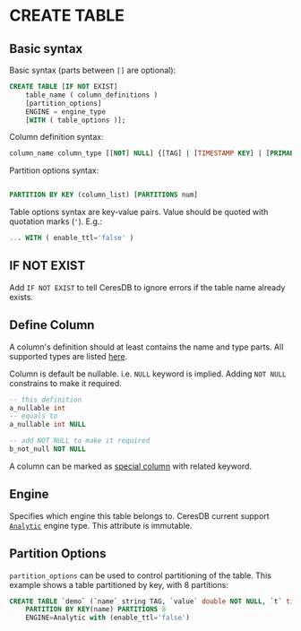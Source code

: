 # CREATE TABLE

## Basic syntax

Basic syntax (parts between `[]` are optional):
```sql
CREATE TABLE [IF NOT EXIST] 
    table_name ( column_definitions )
    [partition_options]
    ENGINE = engine_type 
    [WITH ( table_options )];
```

Column definition syntax:
```sql
column_name column_type [[NOT] NULL] {[TAG] | [TIMESTAMP KEY] | [PRIMARY KEY]}
```

Partition options syntax:
```sql

PARTITION BY KEY (column_list) [PARTITIONS num]
```

Table options syntax are key-value pairs. Value should be quoted with quotation marks (`'`). E.g.:
```sql
... WITH ( enable_ttl='false' )
```

## IF NOT EXIST

Add `IF NOT EXIST` to tell CeresDB to ignore errors if the table name already exists.

## Define Column

A column's definition should at least contains the name and type parts. All supported types are listed [here](../model/data_types.md).

Column is default be nullable. i.e. `NULL` keyword is implied. Adding `NOT NULL` constrains to make it required.
```sql
-- this definition
a_nullable int
-- equals to
a_nullable int NULL

-- add NOT NULL to make it required
b_not_null NOT NULL
```

A column can be marked as [special column](../model/special_columns.md) with related keyword.

## Engine

Specifies which engine this table belongs to. CeresDB current support [`Analytic`](../../analytic_engine/README.md) engine type. This attribute is immutable.

## Partition Options

`partition_options` can be used to control partitioning of the table. This example shows a table partitioned by key, with 8 partitions:
```sql
CREATE TABLE `demo` (`name` string TAG, `value` double NOT NULL, `t` timestamp NOT NULL, TIMESTAMP KEY(t))
    PARTITION BY KEY(name) PARTITIONS 8
    ENGINE=Analytic with (enable_ttl='false')
```